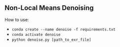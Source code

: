 ## Non-Local Means Denoising

How to use: 
- `conda create --name denoise -f requirements.txt`
- `conda activate denoise`
- `python denoise.py [path_to_exr_file]`
